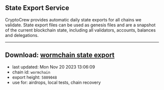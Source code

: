## State Export Service
CryptoCrew provides automatic daily state exports for all chains we validate. State export files can be used as genesis files and are a snapshot of the current blockchain state, including all validators, accounts, balances and delegations.

---
**Download: [wormchain state export](https://dl.ccvalidators.com/SERVICE/wormchain/wormchain_export_5809048.json)**
---

- last updated: Mon Nov 20 2023 13:06:09
- chain id: `wormchain`
- export height: `5809048`
- use for: airdrops, local tests, chain recovery
